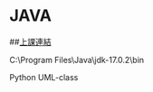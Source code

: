 # JAVA
##[上課連結](https://github.com/MyDearGreatTeacher)


C:\Program Files\Java\jdk-17.0.2\bin


Python UML-class
